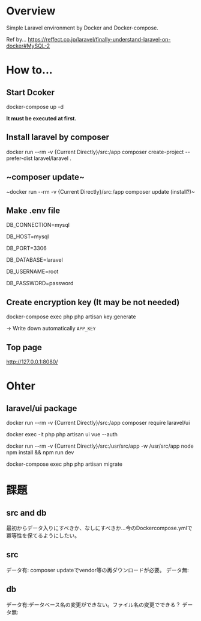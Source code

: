 # Overview
Simple Laravel environment by Docker and Docker-compose.

Ref by...
https://reffect.co.jp/laravel/finally-understand-laravel-on-docker#MySQL-2


# How to...
## Start Dcoker
docker-compose up -d

**It must be executed at first.**

## Install laravel by composer
docker run --rm -v {Current Directly}/src:/app composer create-project --prefer-dist laravel/laravel .

## ~composer update~
~docker run --rm -v {Current Directly}/src:/app composer update (install?)~

## Make .env file
DB_CONNECTION=mysql

DB_HOST=mysql

DB_PORT=3306

DB_DATABASE=laravel

DB_USERNAME=root

DB_PASSWORD=password

## Create encryption key (It may be not needed)
docker-compose exec php php artisan key:generate

-> Write down automatically `APP_KEY`

## Top page
http://127.0.0.1:8080/


# Ohter
## laravel/ui package
docker run --rm -v {Current Directly}/src:/app composer require laravel/ui

docker exec -it php php artisan ui vue --auth

docker run --rm -v {Current Directly}/src:/usr/src/app -w /usr/src/app node npm install && npm run dev

docker-compose exec php php artisan migrate

# 課題
## src and db
最初からデータ入りにすべきか、なしにすべきか…今のDockercompose.ymlで冪等性を保てるようにしたい。

## src
データ有: composer updateでvendor等の再ダウンロードが必要。 
データ無:

## db
データ有:データベース名の変更ができない。ファイル名の変更でできる？
データ無:
